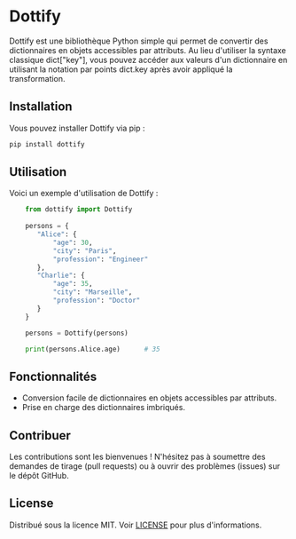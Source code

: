 # Dottify

Dottify est une bibliothèque Python simple qui permet de convertir des dictionnaires en objets accessibles par attributs. Au lieu d'utiliser la syntaxe classique dict["key"], vous pouvez accéder aux valeurs d'un dictionnaire en utilisant la notation par points dict.key après avoir appliqué la transformation.

## Installation

Vous pouvez installer Dottify via pip :
```bash
pip install dottify
```
## Utilisation

Voici un exemple d'utilisation de Dottify :
```python
    from dottify import Dottify
           
    persons = {
       "Alice": {
           "age": 30,
           "city": "Paris",
           "profession": "Engineer"
       },
       "Charlie": {
           "age": 35,
           "city": "Marseille",
           "profession": "Doctor"
       }
    }

    persons = Dottify(persons)

    print(persons.Alice.age)      # 35
```
## Fonctionnalités

- Conversion facile de dictionnaires en objets accessibles par attributs.
- Prise en charge des dictionnaires imbriqués.

## Contribuer

Les contributions sont les bienvenues ! N'hésitez pas à soumettre des demandes de tirage (pull requests) ou à ouvrir des problèmes (issues) sur le dépôt GitHub.

## License

Distribué sous la licence MIT. Voir [LICENSE](LICENSE) pour plus d'informations.


